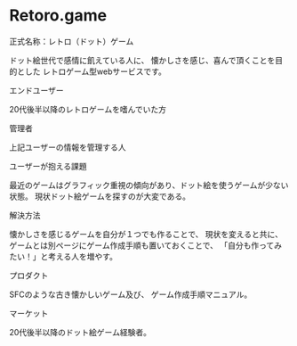 # Retoro.game
正式名称：レトロ（ドット）ゲーム

ドット絵世代で感情に飢えている人に、
懐かしさを感じ、喜んで頂くことを目的とした
レトロゲーム型webサービスです。


エンドユーザー

 20代後半以降のレトロゲームを嗜んでいた方

管理者

 上記ユーザーの情報を管理する人

ユーザーが抱える課題

最近のゲームはグラフィック重視の傾向があり、ドット絵を使うゲームが少ない状態。
現状ドット絵ゲームを探すのが大変である。

解決方法

懐かしさを感じるゲームを自分が１つでも作ることで、
現状を変えると共に、ゲームとは別ページにゲーム作成手順も置いておくことで、
「自分も作ってみたい！」と考える人を増やす。

プロダクト

SFCのような古き懐かしいゲーム及び、
ゲーム作成手順マニュアル。

マーケット

20代後半以降のドット絵ゲーム経験者。
